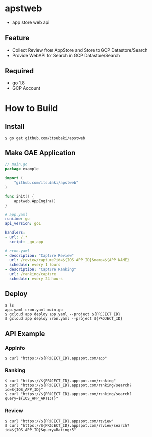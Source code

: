 # apstweb

 - app store web api

## Feature

 - Collect Review from AppStore and Store to GCP Datastore/Search
 - Provide WebAPI for Search in GCP Datastore/Search

## Required

 - go 1.8
 - GCP Account

# How to Build

## Install

```console
$ go get github.com/itsubaki/apstweb
```

## Make GAE Application

```go
// main.go
package example

import (
    "github.com/itsubaki/apstweb"
)

func init() {
    apstweb.AppEngine()
}
```

```yaml
# app.yaml
runtime: go
api_version: go1

handlers:
- url: /.*
  script: _go_app
```

```yaml
# cron.yaml
- description: "Capture Review"
  url: /review/capture?id=${IOS_APP_ID}&name=${APP_NAME}
  schedule: every 1 hours
- description: "Capture Ranking"
  url: /ranking/capture
  schedule: every 24 hours
```

## Deploy

```console
$ ls
app.yaml cron.yaml main.go
$ gcloud app deploy app.yaml --project ${PROJECT_ID}
$ gcloud app deploy cron.yaml --project ${PROJECT_ID}
```

## API Example

### AppInfo

```console
$ curl "https://${PROJECT_ID}.appspot.com/app"
```


### Ranking

```console
$ curl "https://${PROJECT_ID}.appspot.com/ranking"
$ curl "https://${PROJECT_ID}.appspot.com/ranking/search?id=${IOS_APP_ID}"
$ curl "https://${PROJECT_ID}.appspot.com/ranking/search?query=${IOS_APP_ARTIST}"
```

### Review

```console
$ curl "https://${PROJECT_ID}.appspot.com/review"
$ curl "https://${PROJECT_ID}.appspot.com/review/search?id=${IOS_APP_ID}&query=Rating:5"
```
